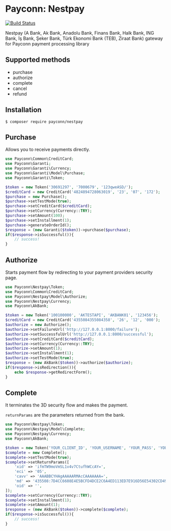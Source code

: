 # Payconn: Nestpay

[![Build Status](https://travis-ci.com/payconn/nestpay.svg?branch=master)](https://travis-ci.com/payconn/nestpay)

Nestpay (A Bank, Ak Bank, Anadolu Bank, Finans Bank, Halk Bank, ING Bank, İş Bank, Şeker Bank, Türk Ekonomi Bank (TEB), Ziraat Bank) gateway for Payconn payment processing library

## Supported methods

- purchase
- authorize
- complete
- cancel
- refund

## Installation

    $ composer require payconn/nestpay

## Purchase

Allows you to receive payments directly.

```php
use Payconn\Common\CreditCard;
use Payconn\Garanti;
use Payconn\Garanti\Currency;
use Payconn\Garanti\Model\Purchase;
use Payconn\Garanti\Token;

$token = new Token('30691297', '7000679', '123qweASD/');
$creditCard = new CreditCard('4824894728063019', '23', '07', '172');
$purchase = new Purchase();
$purchase->setTestMode(true);
$purchase->setCreditCard($creditCard);
$purchase->setCurrency(Currency::TRY);
$purchase->setAmount(100);
$purchase->setInstallment(1);
$purchase->generateOrderId();
$response = (new Garanti($token))->purchase($purchase);
if($response->isSuccessful()){
    // success!
}
```

## Authorize

Starts payment flow by redirecting to your payment providers security page.

```php
use Payconn\Nestpay\Token;
use Payconn\Common\CreditCard;
use Payconn\Nestpay\Model\Authorize;
use Payconn\Nestpay\Currency;
use Payconn\AkBank;

$token = new Token('100100000', 'AKTESTAPI', 'AKBANK01', '123456');
$creditCard = new CreditCard('4355084355084358', '26', '12', '000');
$authorize = new Authorize();
$authorize->setFailureUrl('http://127.0.0.1:8000/failure');
$authorize->setSuccessfulUrl('http://127.0.0.1:8000/successful');
$authorize->setCreditCard($creditCard);
$authorize->setCurrency(Currency::TRY);
$authorize->setAmount(1);
$authorize->setInstallment(1);
$authorize->setTestMode(true);
$response = (new AkBank($token))->authorize($authorize);
if($response->isRedirection()){
    echo $response->getRedirectForm();
}
```

## Complete

It terminates the 3D security flow and makes the payment.

`returnParams` are the parameters returned from the bank.

```php
use Payconn\Nestpay\Token;
use Payconn\Nestpay\Model\Complete;
use Payconn\Nestpay\Currency;
use Payconn\AkBank;

$token = new Token('YOUR_CLIENT_ID', 'YOUR_USERNAME', 'YOUR_PASS', 'YOUR_STORE_KEY');
$complete = new Complete();
$complete->setTestMode(true);
$complete->setReturnParams([
    'xid' => 'ifmTW9moVmSL1v4v7CtufhWCcAY=',
    'eci' => '05',
    'cavv' => 'AAABBCYHAgAAAAARMAcCAAAAAAA=',
    'md' => '435508:7D4CC6608E4E5BCFD4DCE2C6A4ED113ED7E916D56E54302CD49012778C2652D6:4285:##100100000',
    'oid' => '',
]);
$complete->setCurrency(Currency::TRY);
$complete->setInstallment(1);
$complete->setAmount(1);
$response = (new AkBank($token))->complete($complete);
if($response->isSuccessful()){
    // success!
}
```
